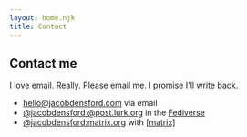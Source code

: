 ```yaml
---
layout: home.njk
title: Contact
---
```


## Contact me

I love email. Really. Please email me. I promise I'll write back.

- [hello@jacobdensford.com](mailto:hello@jacobdensford.com) via email
- [@jacobdensford @post.lurk.org](https://post.lurk.org/@jacobdensford) in the [Fediverse](https://en.wikipedia.org/wiki/Fediverse)
- [@jacobdensford:matrix.org](https://matrix.to/#/@jacobdensford:matrix.org) with [[matrix]](https://matrix.org/)
